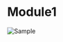 # Module1

![Sample](https://user-images.githubusercontent.com/111712209/186584167-9da092f5-265d-423a-9ca8-fb3e8e24ac54.jpg)
